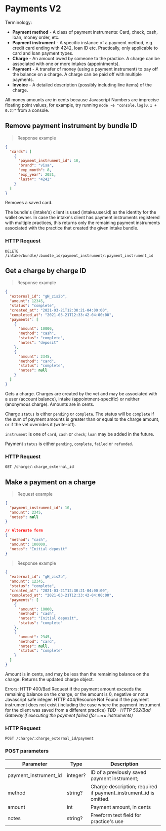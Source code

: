 # Payments V2
Terminology:

* **Payment method** - A class of payment instruments: Card, check, cash, loan, money order, etc.
* **Payment instrument** - A specific instance of a payment method, e.g. credit card ending with 4242, loan ID etc. Practically, only applicable to card and loan payment types.
* **Charge** - An amount owed by someone to the practice. A charge can be associated with one or more intakes (appointments).
* **Payment** - A transfer of money (using a payment instrument) to pay off the balance on a charge. A charge can be paid off with multiple payments.
* **Invoice** - A detailed description (possibly including line items) of the charge.

All money amounts are in cents because Javascript Numbers are imprecise floating point values,
for example, try running `node -e "console.log(0.1 + 0.2)"` from a console.

## Remove payment instrument by bundle ID

> Response example

```json
{
  "cards": [
    {
      "payment_instrument_id": 10,
      "brand": "visa",
      "exp_month": 8,
      "exp_year": 2021,
      "last4": "4242"
    }
  ]
}
```

Removes a saved card.

The bundle's (intake's) client is used (intake.user.id) as the identity for the wallet owner.
In case the intake's client has payment instruments registered with multiple practices,
this returns only the remaining payment instruments associated with the practice that created the given intake bundle.

### HTTP Request
`DELETE /intake/bundle/:bundle_id/payment_instrument/:payment_instrument_id`

## Get a charge by charge ID

> Response example

```json
{
  "external_id": "gH_zis2b",
  "amount": 12345,
  "status": "complete",
  "created_at": "2021-03-21T12:30:21-04:00:00",
  "completed_at": "2021-03-21T12:33:42-04:00:00",
  "payments": [
    {
      "amount": 10000,
      "method": "cash",
      "status": "complete",
      "notes": "deposit"
    },
    {
      "amount": 2345,
      "method": "card",
      "status": "complete",
      "notes": null
    }
  ]
}
```

Gets a charge. Charges are created by the vet and may be associated with a user (account balance), intake (appointment-specific) or neither (anonymous charge).
Amounts are in cents.

Charge `status` is either `pending` or `complete`. The status will be `complete` if the sum of payment amounts is greater than or equal to the charge amount,
or if the vet overrides it (write-off).

`instrument` is one of `card`, `cash` or `check`; `loan` may be added in the future.

Payment `status` is either `pending`, `complete`, `failed` or `refunded`.

### HTTP Request
`GET /charge/:charge_external_id`

## Make a payment on a charge

> Request example

```json
{
  "payment_instrument_id": 10,
  "amount": 2345,
  "notes": null
}

// Alternate form
{
  "method": "cash",
  "amount": 100000,
  "notes": "Initial deposit"
}
```

> Response example

```json
{
  "external_id": "gH_zis2b",
  "amount": 12345,
  "status": "complete",
  "created_at": "2021-03-21T12:30:21-04:00:00",
  "completed_at": "2021-03-21T12:33:42-04:00:00",
  "payments": [
    {
      "amount": 10000,
      "method": "cash",
      "notes": "Initial deposit",
      "status": "complete"
    },
    {
      "amount": 2345,
      "method": "card",
      "notes": null,
      "status": "complete"
    }
  ]
}
```

Amount is in cents, and may be less than the remaining balance on the charge.
Returns the updated charge object.

Errors:
HTTP 400/Bad Request if the payment amount exceeds the remaining balance on the charge, or the amount is 0, negative or not a Javascript safe integer.
HTTP 404/Resource Not Found if the payment instrument does not exist (including the case where the payment instrument for the client was saved from a different practice)
*TBD - HTTP 502/Bad Gateway if executing the payment failed (for `card` instruments)*

### HTTP Request
`POST /charge/:charge_external_id/payment`

### POST parameters
Parameter | Type | Description
--------- | ---- | -----------
payment_instrument_id | integer? | ID of a previously saved payment instrument; 
method | string? | Charge description; required if payment_instrument_id is omitted.
amount | int | Payment amount, in cents
notes| string? | Freeform text field for practice's use
